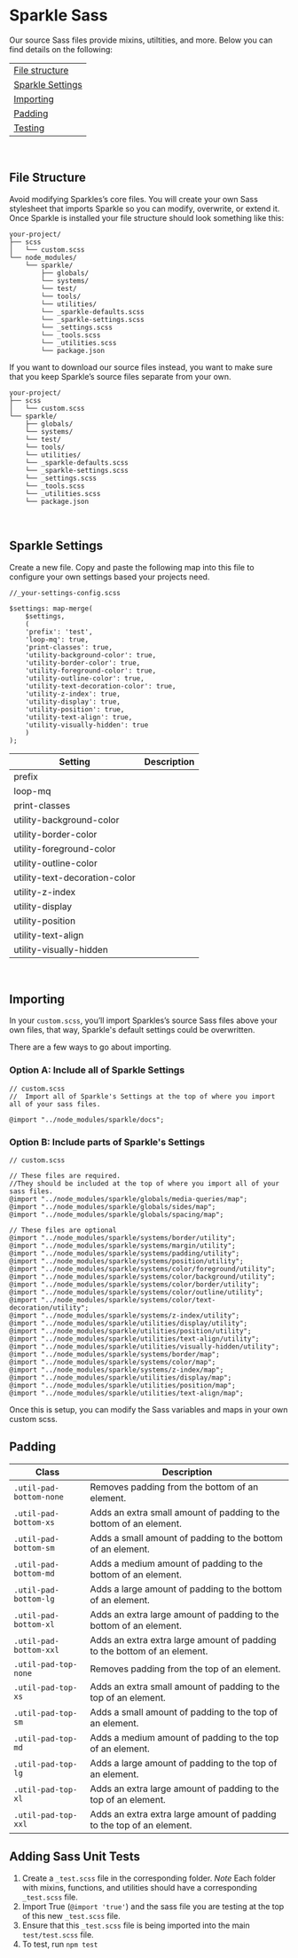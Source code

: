 
# Sparkle Sass
Our source Sass files provide mixins, utiltities, and more. Below you can find details on the following:

|                                                 |
|-------------------------------------------------|
| [File structure](#file-structure)               |
| [Sparkle Settings](#sparkle-settings)           |
| [Importing](#importing)                         |                            |
| [Padding](#padding)                             |
| [Testing](#adding-sass-unit-tests)              |

<br />

## File Structure

Avoid modifying Sparkles’s core files. You will create your own Sass stylesheet that imports Sparkle so you can modify, overwrite, or extend it. Once Sparkle is installed your file structure should look something like this:

```
your-project/
├── scss
│   └── custom.scss
└── node_modules/
    └── sparkle/
        ├── globals/
        └── systems/
        └── test/
        └── tools/
        └── utilities/
        └── _sparkle-defaults.scss
        └── _sparkle-settings.scss
        └── _settings.scss
        └── _tools.scss
        └── _utilities.scss
        └── package.json
```

If you want to download our source files instead, you want to make sure that you keep Sparkle’s source files separate from your own.

```
your-project/
├── scss
│   └── custom.scss
└── sparkle/
    ├── globals/
    └── systems/
    └── test/
    └── tools/
    └── utilities/
    └── _sparkle-defaults.scss
    └── _sparkle-settings.scss
    └── _settings.scss
    └── _tools.scss
    └── _utilities.scss
    └── package.json
```
<br />

## Sparkle Settings

Create a new file. Copy and paste the following map into this file to configure your own settings based your projects need.

```
//_your-settings-config.scss

$settings: map-merge(
    $settings, 
    (
    'prefix': 'test',
    'loop-mq': true,
    'print-classes': true,
    'utility-background-color': true,
    'utility-border-color': true,
    'utility-foreground-color': true,
    'utility-outline-color': true,
    'utility-text-decoration-color': true,
    'utility-z-index': true,
    'utility-display': true,
    'utility-position': true,
    'utility-text-align': true,
    'utility-visually-hidden': true
    )
);

```

| Setting                           | Description             |
|-----------------------------------|-------------------------|
| prefix                            |                         |
| loop-mq                           |                         |
| print-classes                     |                         |
| utility-background-color          |                         |
| utility-border-color              |                         |
| utility-foreground-color          |                         |
| utility-outline-color             |                         |
| utility-text-decoration-color     |                         |
| utility-z-index                   |                         |
| utility-display                   |                         |
| utility-position                  |                         |
| utility-text-align                |                         |
| utility-visually-hidden           |                         |

<br />

## Importing

In your `custom.scss`, you’ll import Sparkles’s source Sass files above your own files, that way, Sparkle's default settings could be overwritten. 

There are a few ways to go about importing.

### Option A: Include all of Sparkle Settings
```
// custom.scss
//  Import all of Sparkle's Settings at the top of where you import all of your sass files.

@import "../node_modules/sparkle/docs";
```

### Option B: Include parts of Sparkle's Settings

```
// custom.scss

// These files are required.
//They should be included at the top of where you import all of your sass files.  
@import "../node_modules/sparkle/globals/media-queries/map";
@import "../node_modules/sparkle/globals/sides/map";
@import "../node_modules/sparkle/globals/spacing/map";

// These files are optional
@import "../node_modules/sparkle/systems/border/utility";
@import "../node_modules/sparkle/systems/margin/utility";
@import "../node_modules/sparkle/systems/padding/utility";
@import "../node_modules/sparkle/systems/position/utility";
@import "../node_modules/sparkle/systems/color/foreground/utility";
@import "../node_modules/sparkle/systems/color/background/utility";
@import "../node_modules/sparkle/systems/color/border/utility";
@import "../node_modules/sparkle/systems/color/outline/utility";
@import "../node_modules/sparkle/systems/color/text-decoration/utility";
@import "../node_modules/sparkle/systems/z-index/utility";
@import "../node_modules/sparkle/utilities/display/utility";
@import "../node_modules/sparkle/utilities/position/utility";
@import "../node_modules/sparkle/utilities/text-align/utility";
@import "../node_modules/sparkle/utilities/visually-hidden/utility";
@import "../node_modules/sparkle/systems/border/map";
@import "../node_modules/sparkle/systems/color/map";
@import "../node_modules/sparkle/systems/z-index/map";
@import "../node_modules/sparkle/utilities/display/map";
@import "../node_modules/sparkle/utilities/position/map";
@import "../node_modules/sparkle/utilities/text-align/map";
```

Once this is setup, you can modify the Sass variables and maps in your own custom scss. 
<br />

## Padding
| Class                   | Description                                                              |
|-------------------------|--------------------------------------------------------------------------|
| `.util-pad-bottom-none` | Removes padding from the bottom of an element.                           |
| `.util-pad-bottom-xs`   | Adds an extra small amount of padding to the bottom of an element.       |
| `.util-pad-bottom-sm`   | Adds a small amount of padding to the bottom of an element.              |
| `.util-pad-bottom-md`   | Adds a medium amount of padding to the bottom of an element.             |
| `.util-pad-bottom-lg`   | Adds a large amount of padding to the bottom of an element.              |
| `.util-pad-bottom-xl`   | Adds an extra large amount of padding to the bottom of an element.       |
| `.util-pad-bottom-xxl`  | Adds an extra extra large amount of padding to the bottom of an element. |
| `.util-pad-top-none`    | Removes padding from the top of an element.                              |
| `.util-pad-top-xs`      | Adds an extra small amount of padding to the top of an element.          |
| `.util-pad-top-sm`      | Adds a small amount of padding to the top of an element.                 |
| `.util-pad-top-md`      | Adds a medium amount of padding to the top of an element.                |
| `.util-pad-top-lg`      | Adds a large amount of padding to the top of an element.                 |
| `.util-pad-top-xl`      | Adds an extra large amount of padding to the top of an element.          |
| `.util-pad-top-xxl`     | Adds an extra extra large amount of padding to the top of an element.    |

## Adding Sass Unit Tests

1. Create a `_test.scss` file in the corresponding folder. 
    *Note* Each folder with mixins, functions, and utilities should have a corresponding `_test.scss` file. 
2. Import True (`@import 'true'`) and the sass file you are testing at the top of this new `_test.scss` file. 
3. Ensure that this `_test.scss` file is being imported into the main `test/test.scss` file.
4. To test, run `npm test`

